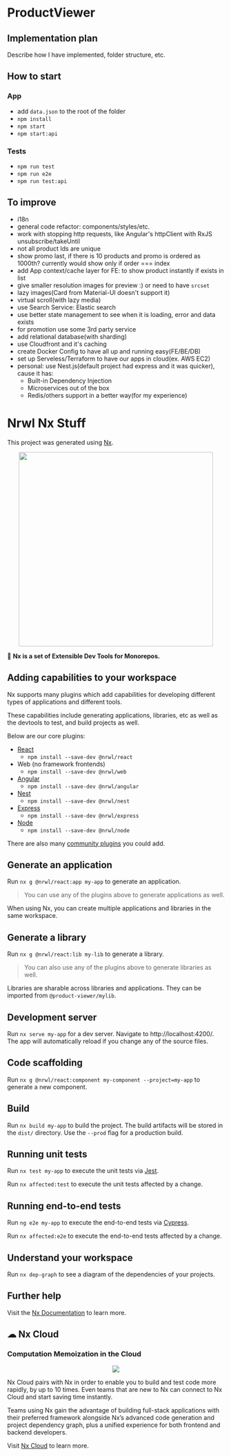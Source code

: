 # ProductViewer

## Implementation plan
Describe how I have implemented, folder structure, etc.

## How to start

### App
- add `data.json` to the root of the folder
- `npm install`
- `npm start`
- `npm start:api`

### Tests
- `npm run test`
- `npm run e2e`
- `npm run test:api`

## To improve
- i18n
- general code refactor: components/styles/etc.
- work with stopping http requests, like Angular's httpClient with RxJS unsubscribe/takeUntil
- not all product Ids are unique
- show promo last, if there is 10 products and promo is ordered as 1000th? currently would show only if order === index
- add App context/cache layer for FE: to show product instantly if exists in list
- give smaller resolution images for preview :) or need to have `srcset`
- lazy images(Card from Material-UI doesn't support it)
- virtual scroll(with lazy media)
- use Search Service: Elastic search
- use better state management to see when it is loading, error and data exists
- for promotion use some 3rd party service
- add relational database(with sharding)
- use Cloudfront and it's caching
- create Docker Config to have all up and running easy(FE/BE/DB)
- set up Serveless/Terraform to have our apps in cloud(ex. AWS EC2)
- personal: use Nest.js(default project had express and it was quicker), cause it has:
  - Built-in Dependency Injection
  - Microservices out of the box
  - Redis/others support in a better way(for my experience)







# Nrwl Nx Stuff

This project was generated using [Nx](https://nx.dev).

<p align="center"><img src="https://raw.githubusercontent.com/nrwl/nx/master/images/nx-logo.png" width="450"></p>

🔎 **Nx is a set of Extensible Dev Tools for Monorepos.**

## Adding capabilities to your workspace

Nx supports many plugins which add capabilities for developing different types of applications and different tools.

These capabilities include generating applications, libraries, etc as well as the devtools to test, and build projects as well.

Below are our core plugins:

- [React](https://reactjs.org)
  - `npm install --save-dev @nrwl/react`
- Web (no framework frontends)
  - `npm install --save-dev @nrwl/web`
- [Angular](https://angular.io)
  - `npm install --save-dev @nrwl/angular`
- [Nest](https://nestjs.com)
  - `npm install --save-dev @nrwl/nest`
- [Express](https://expressjs.com)
  - `npm install --save-dev @nrwl/express`
- [Node](https://nodejs.org)
  - `npm install --save-dev @nrwl/node`

There are also many [community plugins](https://nx.dev/nx-community) you could add.

## Generate an application

Run `nx g @nrwl/react:app my-app` to generate an application.

> You can use any of the plugins above to generate applications as well.

When using Nx, you can create multiple applications and libraries in the same workspace.

## Generate a library

Run `nx g @nrwl/react:lib my-lib` to generate a library.

> You can also use any of the plugins above to generate libraries as well.

Libraries are sharable across libraries and applications. They can be imported from `@product-viewer/mylib`.

## Development server

Run `nx serve my-app` for a dev server. Navigate to http://localhost:4200/. The app will automatically reload if you change any of the source files.

## Code scaffolding

Run `nx g @nrwl/react:component my-component --project=my-app` to generate a new component.

## Build

Run `nx build my-app` to build the project. The build artifacts will be stored in the `dist/` directory. Use the `--prod` flag for a production build.

## Running unit tests

Run `nx test my-app` to execute the unit tests via [Jest](https://jestjs.io).

Run `nx affected:test` to execute the unit tests affected by a change.

## Running end-to-end tests

Run `ng e2e my-app` to execute the end-to-end tests via [Cypress](https://www.cypress.io).

Run `nx affected:e2e` to execute the end-to-end tests affected by a change.

## Understand your workspace

Run `nx dep-graph` to see a diagram of the dependencies of your projects.

## Further help

Visit the [Nx Documentation](https://nx.dev) to learn more.

## ☁ Nx Cloud

### Computation Memoization in the Cloud

<p align="center"><img src="https://raw.githubusercontent.com/nrwl/nx/master/images/nx-cloud-card.png"></p>

Nx Cloud pairs with Nx in order to enable you to build and test code more rapidly, by up to 10 times. Even teams that are new to Nx can connect to Nx Cloud and start saving time instantly.

Teams using Nx gain the advantage of building full-stack applications with their preferred framework alongside Nx’s advanced code generation and project dependency graph, plus a unified experience for both frontend and backend developers.

Visit [Nx Cloud](https://nx.app/) to learn more.
